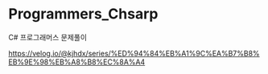 # Programmers_Chsarp
C# 프로그래머스 문제풀이

https://velog.io/@kjhdx/series/%ED%94%84%EB%A1%9C%EA%B7%B8%EB%9E%98%EB%A8%B8%EC%8A%A4
